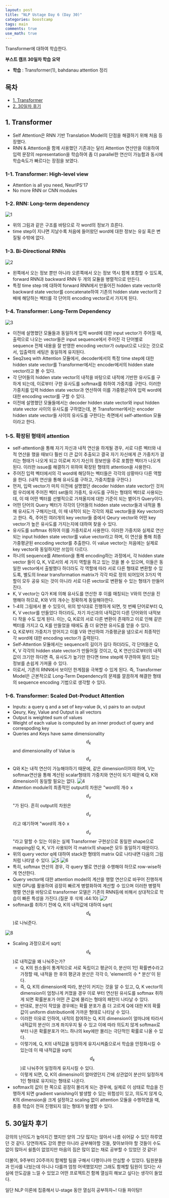 ```yaml
---
layout: post
title: "NLP Ustage Day 6 (Day 30)"
categories: boostcamp
tags: main
comments: true
use_math: true
---
```

Transformer에 대하여 학습한다.

**부스트 캠프 30일차 학습 요약**
- **학습** : Transformer(1), bahdanau attention 정리

## 목차
- [1. Transformer](#1-transformer)
- [2. 30일차 후기](#2-30일차-후기)

## 1. Transformer
- Self Attention은 RNN 기반 Translation Model의 단점을 해결하기 위해 처음 등장했다.
- RNN & Attention을 함께 사용했던 기존과는 달리 Attention 연산만을 이용하여 입력 문장의 representation을 학습하여 좀 더 parallel한 연산이 가능함과 동시에 학습속도가 빠르다는 장점을 보였다.

### 1-1. Transformer: High-level view
- Attention is all you need, NeurIPS'17
- No more RNN or CNN modules

### 1-2. RNN: Long-term dependency
![1](https://user-images.githubusercontent.com/53552847/133054473-c5824a2a-cb42-4a1e-ac2f-c8cf8a1e5b2c.PNG)
- 위의 그림과 같은 구조를 바탕으로 각 word의 정보가 흐른다.
- time step이 지나면 지날수록 처음에 들어왔던 word에 대한 정보는 유실 혹은 변질될 수밖에 없다.

### 1-3. Bi-Directional RNNs
![2](https://user-images.githubusercontent.com/53552847/133054485-7419a2cd-7250-401f-9fe8-ddb297c2ddfb.PNG)
-  왼쪽에서 오는 정보 뿐만 아니라 오른쪽에서 오는 정보 역시 함께 포함할 수 있도록, forward RNN과 backward RNN 두 개의 모듈을 병렬적으로 만든다.
-  특정 time step t에 대하여 forward RNN에서 만들어진 hidden state vector와 backward state vector를 concatenate하여 기존의 hidden state vector의 2배에 해당하는 벡터를 각 단어의 encoding vector로서 가지게 된다.

### 1-4. Transformer: Long-Term Dependency
![3](https://user-images.githubusercontent.com/53552847/133054486-a80cba34-3464-413e-8eb9-0841b7f70709.PNG)
- 이전에 설명했던 모듈들과 동일하게 입력 word에 대한 input vector가 주어질 때, 출력으로 나오는 vector들은 input sequence에서 주어진 각 단어별로 sequence 전체 내용을 잘 반영한 encoding vector가 output으로 나오는 것으로서, 입출력의 세팅은 동일하게 유지된다.
- Seq2seq with Attention 모듈에서, decoder에서의 특정 time step에 대한 hidden state vector를 Transformer에서는 encoder에서의 hidden state vector라고 볼 수 있다.
- 각 단어들의 hidden state vector의 내적을 바탕으로 내적에 기반한 유사도를 구하게 되는데, 이로부터 구한 유사도를 softmax를 취하여 가중치를 구한다. 이러한 가중치를 입력 hidden state vector과 연산하여 이를 가중평균하여 입력 word에 대한 encoding vector를 구할 수 있다.
- 이전에 설명했던 모듈들에서는 decoder hidden state vector와 input hidden state vector 사이의 유사도를 구하였는데, 본 Transformer에서는 encoder hidden state vector들 사이의 유사도를 구한다는 측면에서 self-attention 모듈이라고 한다.

### 1-5. 확장된 형태의 attention
- self-attention을 통해 자기 자신과 내적 연산을 하게될 경우, 서로 다른 벡터와 내적 연산을 했을 때보다 훨씬 더 큰 값이 추출되고 결국 자기 자신에게 큰 가중치가 걸리는 형태가 나오게 되고 이로써 자기 자신의 정보만을 주로 포함한 벡터가 나오게 된다. 이러한 issue를 해결하기 위하여 확장된 형태의 attention을 사용한다.
- 주어진 입력 벡터에서의 각 word에 해당하는 벡터들은 각각의 상황마다 다른 역할을 한다. (내적 연산을 통해 유사도를 구하고, 가중치합을 구한다.)
- 먼저, 입력 vector가 마치 이전에 설명했던 decoder hidden state vector인 것처럼 우리에게 주어진 벡터 set들의 가중치, 유사도를 구하는 형태의 벡터로 사용되는데, 이 때 어떤 벡터를 선별적으로 가져올지에 대한 기준이 되는 벹어가 Query이다.
- 어떤 단어의 Query 벡터가 각각의 단어들의 hidden state vector들과 내적을 통해 유사도가 구해지는데, 이 때 내적이 되는 각각의 재료 vector들을 Key vector라고 한다. 즉, 주어진 여러개의 key vector들 중에서 Qeury vector와 어떤 key vector가 높은 유사도를 가지는지에 대하여 찾을 수 있다.
- 유사도를 softmax 취하여 이를 가중치로서 사용한다. 이러한 가중치와 실제로 연산되는 input hidden state vector를 value vector라고 하며, 이 연산을 통해 최종 가중평균된 encoding vector를 추출한다. 이 value vector는 처음에는 실제로 key vector와 동일하지만 쓰임이 다르다.
- 하나의 sequence를 Attention을 통해 encoding하는 과정에서, 각 hidden state vector 들이 Q, K, V로서의 세 가지 역할을 하고 있는 것을 볼 수 있으며, 이들은 동일한 vector에서 출발했다 하더라도 각 역할에 따라 서로 다른 형태로 변환할 수 있도록, 별도의 linear transformation matrix가 각각 따로 정의 되어있어 3가지 역할이 모두 공유 되는 것이 아니라 서로 다른 vector로 변환될 수 있는 형태가 만들어진다.
- K, V vector는 Q가 K에 의해 유사도를 연산한 후 이를 매칭되는 V와의 연산을 진행해야 하므로, K와 V의 개수는 정확하게 동일해야한다.
- 1-4의 그림에서 볼 수 있듯이, 위의 방식대로 진행하게 되면, 첫 번째 단어로부터 Q, K, V vector를 만들었다 하더라도, 자기 자신과의 내적값이 다른 단어와의 내적보다 작을 수도 있게 된다. 이는, Q, K로의 서로 다른 변환이 존재하고 이로 인해 같은 벡터를 가지고 Q,  K를 만들었을 때에도 좀 더 유연한 유사도를 얻을 수 있다.
- Q, K로부터 가중치가 얻어지고 이를 V와 연산하여 가중평균을 냄으로서 최종적인 각 word에 대한 encoding vector가 출력된다.
- Self-Attention 모듈에서는 sequence의 길이가 길다 하더라도, 각 단어들은 Q, K, V 각각의 hidden state vector가 만들어질 것이고, Q, K 연산으로부터의 내적값이 크기만 하다면 즉, 유사도가 높기만 한다면 time step에 무관하여 멀리 있는 정보를 손쉽게 가져올 수 있다.
- 이로서, 기존의 RNN에서 보이던 한계점을 극복할 수 있게 된다. 즉, Transformer Model은 근본적으로 Long-Term Dependency의 문제를 깔끔하게 해결한 형태의 sequence encoding 기법으로 생각할 수 있다.

### 1-6. Transformer: Scaled Dot-Product Attention
- Inputs: a query q and a set of key-value (k, v) pairs to an output
- Qeury, Key, Value and Output is all vectors
- Output is weighted sum of values
- Weight of each value is computed by an inner product of query and correspoding key
- Queries and Keys have same dimensionality $$d_k$$ and dimensionality of Value is $$d_v$$
- Q와 K는 내적 연산이 가능해야하기 때문에, 같은 dimension이어야 하며, V는 softmax연산을 통해 계산된 scalar형태의 가중치와 연산이 되기 때문에 Q, K와 dimension이 동일할 필요는 없다.
![4](https://user-images.githubusercontent.com/53552847/133054487-94460a77-300d-4035-828c-ae647d66ccbb.PNG)
- Attention module의 최종적인 output의 차원은 "word의 개수 x $$d_v$$"가 된다. 흔히 output의 차원은 $$d_v$$라고 얘기하며 "word의 개수 x $$d_v$$"라고 말할 수 있는 이유는 실제 Transformer 구현상으로 동일한 shape으로 mapping된 Q, K, V가 사용되어 각 matrix의 shape은 모두 동일하기 때문이다.
- 위의 query vector q에 대하여 stack한 형태의 matrix Q로 나타내면 다음의 그림처럼 나타낼 수 있다. 
![5](https://user-images.githubusercontent.com/53552847/133054488-5021252e-709d-4e0e-ac74-42895e777412.PNG)
![6](https://user-images.githubusercontent.com/53552847/133054490-6e024093-4858-4b8a-a31e-af5722553b41.PNG)
- 특히, softmax 연산의 경우, 각 query 별로 연산을 수행해야 하므로 row-wise하게 연산한다.
- Query vector에 대한 attention model의 계산을 행렬 연산으로 바꾸어 진행하게되면 GPU를 활용하여 굉장히 빠르게 병렬화하여 계산할 수 있으며 이러한 병렬적 행렬 연산을 바탕으로 transformer 모델은 기존의 RNN등에 비해서 상대적으로 학습이 빠른 특성을 가진다.(질문 후 삭제 :44:10)
![7](https://user-images.githubusercontent.com/53552847/133054493-aa787175-a23f-4f2c-b154-692238a44c60.PNG)
- softmax를 취하기 전에 Q, K의 내적값에 대하여 sqrt($$d_k$$)로 나눠준다.

![8](https://user-images.githubusercontent.com/53552847/133054495-b63211ad-13db-4fd3-ab45-f6ffb5f20478.PNG)
- Scaling 과정으로서 sqrt($$d_k$$)로 내적값을 왜 나눠주는가?
    - Q, K의 원소들이 통계적으로 서로 독립이고 평균이 0, 분산이 1인 확률변수라고 가정할 때, 내적을 한 후의 평균과 분산은 각각 0, 'element의 수 * 분산'이 된다.
    - 즉, Q, K의 dimension에 따라, 분산이 커지는 것을 알 수 있고, Q, K vector의 dimension이 엄청나게 커졌을 경우 이로 부터 연산된 유사도를 softmax 취하게 되면 확률분포가 어떤 큰 값에 몰리는 형태의 패턴이 나타날 수 있다.
    - 반대로, 분산이 작았을 경우에는 확률 분포가 좀 더 고르게 Q에 대한 K의 확률값이 uniform distribution에 가까운 형태로 나타날 수 있다.
    - 이러한 이유로 인하여, 내적의 참여하는 Q, K의 dimension이 얼마냐에 따라서 내적값의 분산이 크게 좌지우지 될 수 있고 이에 따라 의도치 않게 softmax로 부터 나온 확률분포가 어느 하나의 key에만 몰리는 극단적인 확률로 나올 수 있다.
    - 이렇기에, Q, K의 내적값을 일정하게 유지시켜줌으로서 학습을 안정화시킬 수 있는데 이 때 내적값을 sqrt($$d_k$$)로 나눠주어 일정하게 유지시킬 수 있다.
    - 이렇게 되면, Q, K의 dimensino이 얼마였던지 간에 상관없이 분산이 일정하게 1인 형태로 유지되는 형태로 나온다.
- softmax의 값이 한 쪽으로 굉장히 몰리게 되는 경우에, 실제로 이 상태로 학습을 진행하게 되면 gradient vanishing이 발생할 수 있는 위험성이 있고, 의도치 않게 Q, K의 dimension을 크게 설정하고 scaling 없이 attention 모듈을 수행하였을 때, 종종 학습이 전혀 진행되지 않는 형태가 발생할 수 있다.

## 5. 30일차 후기
강의의 난이도가 높아지긴 했지만 양의 그닷 많지는 않아서 나름 쉬어갈 수 있던 하루였던 것 같다. 당연하게도 강의 뿐만 아니라 공부해야할 것들, 찾아보아야 할 것들이 수도 없이 많아서 쉴틈이 없었지만 마음의 짐은 많이 없는 채로 공부할 수 있었던 것 같다!

더불어, 9주부터 20주까지 함께할 팀을 구해서 다행이나마 안심할 수 있었다. 팀원분들과 인사를 나눴는데 아니나 다를까 엄청 어색했었지만 그래도 함께할 팀원이 있다는 사실에 안도감을 느낄 수 있었고 어떤 프로젝트건 함께 열심히 해보고 싶다는 생각이 들었다.

일단 NLP 이론에 집중해서 U-stage 동안 열심히 공부하자~! 다들 파이팅!!
